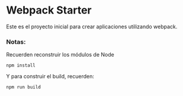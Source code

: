 # Webpack Starter

 Este es el proyecto inicial para crear 
 aplicaciones utilizando webpack.

 ### Notas:
 Recuerden reconstruir los módulos de Node
 ```
 npm install
 ```

 Y para construir el build, recuerden:
 ```
 npm run build
 ```
